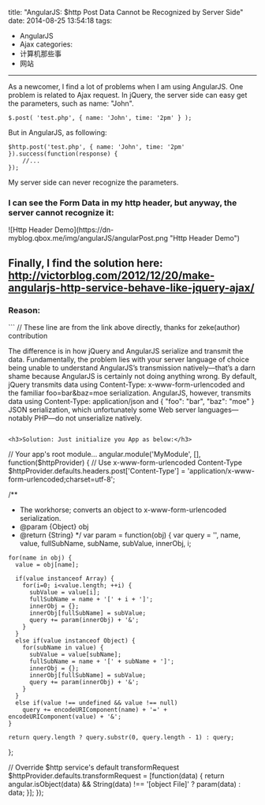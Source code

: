 title: "AngularJS: $http Post Data Cannot be Recognized by Server Side"
date: 2014-08-25 13:54:18
tags:
 - AngularJS
 - Ajax
categories:
  - 计算机那些事
  - 网站
---
As a newcomer, I find a lot of problems when I am using AngularJS. One problem is related to Ajax request. 
In jQuery, the server side can easy get the parameters, such as name: "John".
```
$.post( 'test.php', { name: 'John', time: '2pm' } );
```
<!-- more -->
But in AngularJS, as following:
```
$http.post('test.php', { name: 'John', time: '2pm' }).success(function(response) {
	//...
});
```
My server side can never recognize the parameters.

<h3>I can see the Form Data in my http header, but anyway, the server cannot recognize it:</h3>
![Http Header Demo](https://dn-myblog.qbox.me/img/angularJS/angularPost.png "Http Header Demo")  

<h2>Finally, I find the solution here: <a href="http://victorblog.com/2012/12/20/make-angularjs-http-service-behave-like-jquery-ajax/">http://victorblog.com/2012/12/20/make-angularjs-http-service-behave-like-jquery-ajax/</a></h2>
<h3>Reason:</h3> 
```
// These line are from the link above directly, thanks for zeke(author) contribution

The difference is in how jQuery and AngularJS serialize and transmit the data. Fundamentally, 
the problem lies with your server language of choice being unable to understand AngularJS’s 
transmission natively—that’s a darn shame because AngularJS is certainly not doing anything wrong. 
By default, jQuery transmits data using Content-Type: x-www-form-urlencoded and the familiar 
foo=bar&baz=moe serialization. AngularJS, however, transmits data using Content-Type: application/json 
and { "foo": "bar", "baz": "moe" } JSON serialization, which unfortunately some Web server 
languages—notably PHP—do not unserialize natively.
```

<h3>Solution: Just initialize you App as below:</h3> 

```
// Your app's root module...
angular.module('MyModule', [], function($httpProvider) {
  // Use x-www-form-urlencoded Content-Type
  $httpProvider.defaults.headers.post['Content-Type'] = 'application/x-www-form-urlencoded;charset=utf-8';

  /**
   * The workhorse; converts an object to x-www-form-urlencoded serialization.
   * @param {Object} obj
   * @return {String}
   */ 
  var param = function(obj) {
    var query = '', name, value, fullSubName, subName, subValue, innerObj, i;
      
    for(name in obj) {
      value = obj[name];
        
      if(value instanceof Array) {
        for(i=0; i<value.length; ++i) {
          subValue = value[i];
          fullSubName = name + '[' + i + ']';
          innerObj = {};
          innerObj[fullSubName] = subValue;
          query += param(innerObj) + '&';
        }
      }
      else if(value instanceof Object) {
        for(subName in value) {
          subValue = value[subName];
          fullSubName = name + '[' + subName + ']';
          innerObj = {};
          innerObj[fullSubName] = subValue;
          query += param(innerObj) + '&';
        }
      }
      else if(value !== undefined && value !== null)
        query += encodeURIComponent(name) + '=' + encodeURIComponent(value) + '&';
    }
      
    return query.length ? query.substr(0, query.length - 1) : query;
  };

  // Override $http service's default transformRequest
  $httpProvider.defaults.transformRequest = [function(data) {
    return angular.isObject(data) && String(data) !== '[object File]' ? param(data) : data;
  }];
});
```